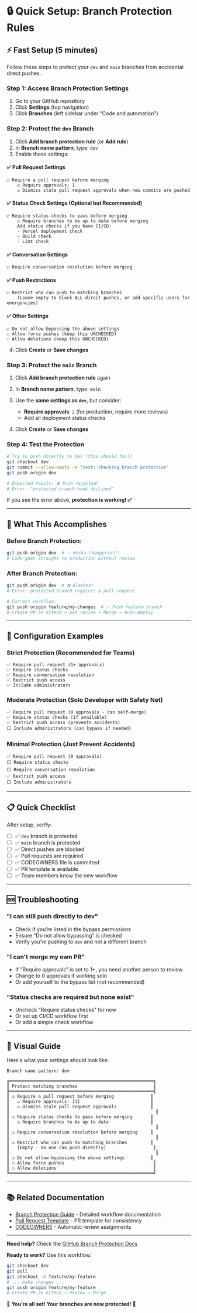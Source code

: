# 🔒 Quick Setup: Branch Protection Rules

## ⚡ Fast Setup (5 minutes)

Follow these steps to protect your `dev` and `main` branches from accidental direct pushes.

### Step 1: Access Branch Protection Settings

1. Go to your GitHub repository
2. Click **Settings** (top navigation)
3. Click **Branches** (left sidebar under "Code and automation")

### Step 2: Protect the `dev` Branch

1. Click **Add branch protection rule** (or **Add rule**)
2. In **Branch name pattern**, type: `dev`
3. Enable these settings:

#### ✅ Pull Request Settings
```
☑️ Require a pull request before merging
    ☑️ Require approvals: 1
    ☑️ Dismiss stale pull request approvals when new commits are pushed
```

#### ✅ Status Check Settings (Optional but Recommended)
```
☑️ Require status checks to pass before merging
    ☑️ Require branches to be up to date before merging
    Add status checks if you have CI/CD:
    - Vercel deployment check
    - Build check
    - Lint check
```

#### ✅ Conversation Settings
```
☑️ Require conversation resolution before merging
```

#### ✅ Push Restrictions
```
☑️ Restrict who can push to matching branches
    (Leave empty to block ALL direct pushes, or add specific users for emergencies)
```

#### ✅ Other Settings
```
☑️ Do not allow bypassing the above settings
☐ Allow force pushes (keep this UNCHECKED)
☐ Allow deletions (keep this UNCHECKED)
```

4. Click **Create** or **Save changes**

### Step 3: Protect the `main` Branch

1. Click **Add branch protection rule** again
2. In **Branch name pattern**, type: `main`
3. Use the **same settings as `dev`**, but consider:
   - **Require approvals**: `2` (for production, require more reviews)
   - Add all deployment status checks

4. Click **Create** or **Save changes**

### Step 4: Test the Protection

```bash
# Try to push directly to dev (this should fail)
git checkout dev
git commit --allow-empty -m "test: checking branch protection"
git push origin dev

# Expected result: ❌ Push rejected!
# Error: "protected branch hook declined"
```

If you see the error above, **protection is working! ✅**

---

## 🎯 What This Accomplishes

### Before Branch Protection:
```bash
git push origin dev  # ✅ Works (dangerous!)
# Code goes straight to production without review
```

### After Branch Protection:
```bash
git push origin dev  # ❌ Blocked!
# Error: protected branch requires a pull request

# Correct workflow:
git push origin feature/my-changes  # ✅ Push feature branch
# Create PR on GitHub → Get review → Merge → Auto-deploy
```

---

## 🔧 Configuration Examples

### Strict Protection (Recommended for Teams)
```
✅ Require pull request (1+ approvals)
✅ Require status checks
✅ Require conversation resolution
✅ Restrict push access
✅ Include administrators
```

### Moderate Protection (Solo Developer with Safety Net)
```
✅ Require pull request (0 approvals - can self-merge)
✅ Require status checks (if available)
✅ Restrict push access (prevents accidents)
⬜ Include administrators (can bypass if needed)
```

### Minimal Protection (Just Prevent Accidents)
```
✅ Require pull request (0 approvals)
⬜ Require status checks
⬜ Require conversation resolution
✅ Restrict push access
⬜ Include administrators
```

---

## 📋 Quick Checklist

After setup, verify:

- [ ] ✅ `dev` branch is protected
- [ ] ✅ `main` branch is protected
- [ ] ✅ Direct pushes are blocked
- [ ] ✅ Pull requests are required
- [ ] ✅ CODEOWNERS file is committed
- [ ] ✅ PR template is available
- [ ] ✅ Team members know the new workflow

---

## 🆘 Troubleshooting

### "I can still push directly to dev"
- Check if you're listed in the bypass permissions
- Ensure "Do not allow bypassing" is checked
- Verify you're pushing to `dev` and not a different branch

### "I can't merge my own PR"
- If "Require approvals" is set to 1+, you need another person to review
- Change to 0 approvals if working solo
- Or add yourself to the bypass list (not recommended)

### "Status checks are required but none exist"
- Uncheck "Require status checks" for now
- Or set up CI/CD workflow first
- Or add a simple check workflow

---

## 🔗 Visual Guide

Here's what your settings should look like:

```
Branch name pattern: dev

╔═══════════════════════════════════════════════════════╗
║ Protect matching branches                             ║
╠═══════════════════════════════════════════════════════╣
║ ☑️ Require a pull request before merging              ║
║   ☑️ Require approvals: [1]                           ║
║   ☑️ Dismiss stale pull request approvals             ║
║                                                        ║
║ ☑️ Require status checks to pass before merging       ║
║   ☑️ Require branches to be up to date                ║
║                                                        ║
║ ☑️ Require conversation resolution before merging     ║
║                                                        ║
║ ☑️ Restrict who can push to matching branches         ║
║   [Empty - no one can push directly]                  ║
║                                                        ║
║ ☑️ Do not allow bypassing the above settings          ║
║ ☐ Allow force pushes                                  ║
║ ☐ Allow deletions                                     ║
╚═══════════════════════════════════════════════════════╝
```

---

## 📚 Related Documentation

- [Branch Protection Guide](./BRANCH_PROTECTION_GUIDE.md) - Detailed workflow documentation
- [Pull Request Template](./PULL_REQUEST_TEMPLATE.md) - PR template for consistency
- [CODEOWNERS](./CODEOWNERS) - Automatic review assignments

---

**Need help?** Check the [GitHub Branch Protection Docs](https://docs.github.com/en/repositories/configuring-branches-and-merges-in-your-repository/defining-the-mergeability-of-pull-requests/about-protected-branches)

**Ready to work?** Use this workflow:
```bash
git checkout dev
git pull
git checkout -b feature/my-feature
# ... make changes ...
git push origin feature/my-feature
# Create PR on GitHub → Review → Merge
```

🎉 **You're all set! Your branches are now protected!** 🎉

